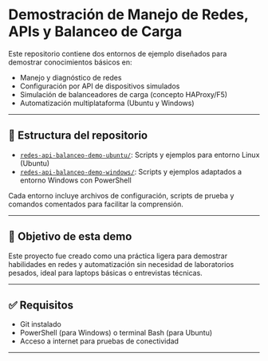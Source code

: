 # Demostración de Manejo de Redes, APIs y Balanceo de Carga

Este repositorio contiene dos entornos de ejemplo diseñados para demostrar conocimientos básicos en:

- Manejo y diagnóstico de redes
- Configuración por API de dispositivos simulados
- Simulación de balanceadores de carga (concepto HAProxy/F5)
- Automatización multiplataforma (Ubuntu y Windows)

---

## 📂 Estructura del repositorio

- [`redes-api-balanceo-demo-ubuntu/`](https://github.com/danielLeivaV/redes-api-balanceo-demo/tree/main/redes-api-balanceo-demo-ubuntu): Scripts y ejemplos para entorno Linux (Ubuntu)
- [`redes-api-balanceo-demo-windows/`](https://github.com/danielLeivaV/redes-api-balanceo-demo/tree/main/redes-api-balanceo-demo-windows): Scripts y ejemplos adaptados a entorno Windows con PowerShell


Cada entorno incluye archivos de configuración, scripts de prueba y comandos comentados para facilitar la comprensión.

---

## 🎯 Objetivo de esta demo

Este proyecto fue creado como una práctica ligera para demostrar habilidades en redes y automatización sin necesidad de laboratorios pesados, ideal para laptops básicas o entrevistas técnicas.

---

## ✅ Requisitos

- Git instalado
- PowerShell (para Windows) o terminal Bash (para Ubuntu)
- Acceso a internet para pruebas de conectividad

---


